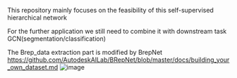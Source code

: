 This repository mainly focuses on the feasibility of this self-supervised hierarchical network

For the further application we still need to combine it with downstream task GCN(segmentation/classification)

The Brep_data extraction part is modified by BrepNet https://github.com/AutodeskAILab/BRepNet/blob/master/docs/building_your_own_dataset.md
![image](https://github.com/user-attachments/assets/31ed605b-fd09-4953-ad74-292974f4b308)
